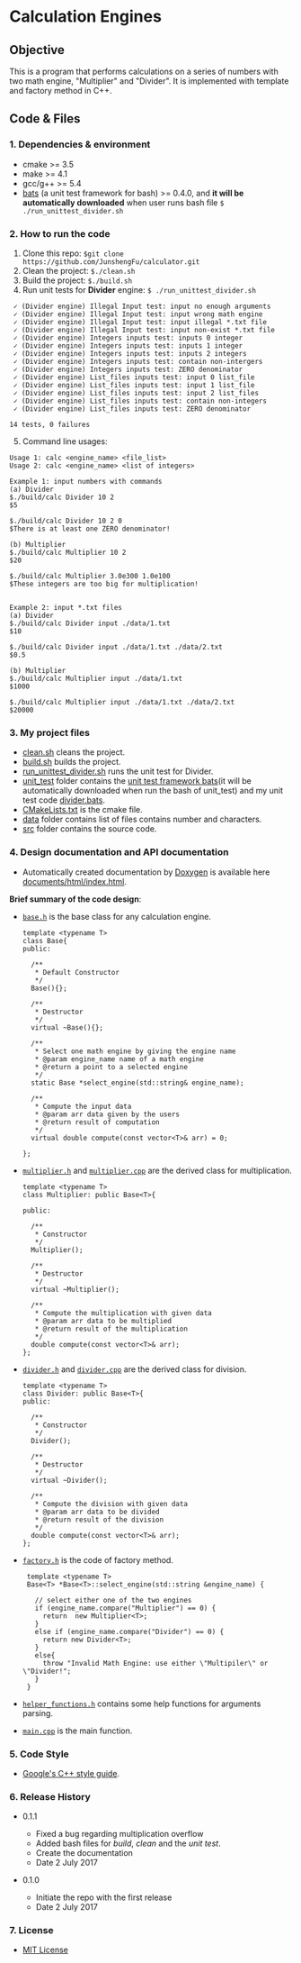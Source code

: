 # Calculation Engines

## Objective
This is a program that performs calculations on a series of numbers with two math engine, 
"Multiplier" and "Divider". It is implemented with template and factory method in C++.


## Code & Files
### 1. Dependencies & environment

* cmake >= 3.5
* make >= 4.1
* gcc/g++ >= 5.4
* [bats](https://github.com/sstephenson/bats) (a unit test framework for bash) >= 0.4.0, 
and **it will be automatically downloaded** when user runs bash file `$ ./run_unittest_divider.sh`
   

### 2. How to run the code

1. Clone this repo: `$git clone https://github.com/JunshengFu/calculator.git`
2. Clean the project: `$./clean.sh`
3. Build the project: `$./build.sh` 
4. Run unit tests for **Divider** engine: `$ ./run_unittest_divider.sh`

```
 ✓ (Divider engine) Illegal Input test: input no enough arguments
 ✓ (Divider engine) Illegal Input test: input wrong math engine
 ✓ (Divider engine) Illegal Input test: input illegal *.txt file
 ✓ (Divider engine) Illegal Input test: input non-exist *.txt file
 ✓ (Divider engine) Integers inputs test: inputs 0 integer
 ✓ (Divider engine) Integers inputs test: inputs 1 integer
 ✓ (Divider engine) Integers inputs test: inputs 2 integers
 ✓ (Divider engine) Integers inputs test: contain non-intergers
 ✓ (Divider engine) Integers inputs test: ZERO denominator
 ✓ (Divider engine) List_files inputs test: input 0 list_file
 ✓ (Divider engine) List_files inputs test: input 1 list_file
 ✓ (Divider engine) List_files inputs test: input 2 list_files
 ✓ (Divider engine) List_files inputs test: contain non-integers
 ✓ (Divider engine) List_files inputs test: ZERO denominator

14 tests, 0 failures

```

5. Command line usages:
 
```
Usage 1: calc <engine_name> <file_list>
Usage 2: calc <engine_name> <list of integers>

Example 1: input numbers with commands
(a) Divider
$./build/calc Divider 10 2
$5

$./build/calc Divider 10 2 0
$There is at least one ZERO denominator!

(b) Multiplier
$./build/calc Multiplier 10 2
$20

$./build/calc Multiplier 3.0e300 1.0e100
$These integers are too big for multiplication!


Example 2: input *.txt files
(a) Divider
$./build/calc Divider input ./data/1.txt
$10

$./build/calc Divider input ./data/1.txt ./data/2.txt
$0.5

(b) Multiplier
$./build/calc Multiplier input ./data/1.txt
$1000

$./build/calc Multiplier input ./data/1.txt ./data/2.txt
$20000

```

### 3. My project files 

* [clean.sh](clean.sh) cleans the project.
* [build.sh](build.sh) builds the project.
* [run_unittest_divider.sh](run_unittest_divider.sh) runs the unit test for Divider.
* [unit_test](unit_test) folder contains the [unit test framework bats](https://github.com/sstephenson/bats)(it will 
be automatically downloaded when run the bash of unit_test) and my unit test code [divider.bats](unit_test/divider.bats). 
* [CMakeLists.txt](CMakeLists.txt) is the cmake file.
* [data](data) folder contains list of files contains number and characters.
* [src](src) folder contains the source code.


### 4. Design documentation and API documentation

* Automatically created documentation by [Doxygen](http://www.stack.nl/~dimitri/doxygen/) is
available here [documents/html/index.html](documents/html/index.html).

**Brief summary of the code design**:
* [`base.h`](src/base.h) is the base class for any calculation engine.
    
    ```
    template <typename T>
    class Base{
    public:
    
      /**
       * Default Constructor
       */
      Base(){};
    
      /**
       * Destructor
       */
      virtual ~Base(){};
    
      /**
       * Select one math engine by giving the engine name
       * @param engine_name name of a math engine
       * @return a point to a selected engine
       */
      static Base *select_engine(std::string& engine_name);
    
      /**
       * Compute the input data
       * @param arr data given by the users
       * @return result of computation
       */
      virtual double compute(const vector<T>& arr) = 0;
    
    };
    
    ```
    
* [`multiplier.h`](src/multiplier.h) and [`multiplier.cpp`](src/multiplier.cpp) are the derived class for multiplication.
    
    ```
    template <typename T>
    class Multiplier: public Base<T>{
    
    public:
    
      /**
       * Constructor
       */
      Multiplier();
    
      /**
       * Destructor
       */
      virtual ~Multiplier();
    
      /**
       * Compute the multiplication with given data
       * @param arr data to be multiplied
       * @return result of the multiplication
       */
      double compute(const vector<T>& arr);
    };    
    ```
    
    
* [`divider.h`](src/divider.h) and [`divider.cpp`](src/divider.cpp) are the derived class for division. 
    ```
    template <typename T>
    class Divider: public Base<T>{
    public:
    
      /**
       * Constructor
       */
      Divider();
    
      /**
       * Destructor
       */
      virtual ~Divider();
    
      /**
       * Compute the division with given data
       * @param arr data to be divided
       * @return result of the division
       */
      double compute(const vector<T>& arr);
    };
   ```

* [`factory.h`](src/factory.h) is the code of factory method.

   ```
    template <typename T>
    Base<T> *Base<T>::select_engine(std::string &engine_name) {
    
      // select either one of the two engines
      if (engine_name.compare("Multiplier") == 0) {
        return  new Multiplier<T>;
      }
      else if (engine_name.compare("Divider") == 0) {
        return new Divider<T>;
      }
      else{
        throw "Invalid Math Engine: use either \"Multipiler\" or \"Divider!";
      }
    }
   ```
* [`helper_functions.h`](src/helper_functions.h) contains some help functions for arguments parsing.
* [`main.cpp`](src/main.cpp) is the main function.
 

### 5. Code Style

* [Google's C++ style guide](https://google.github.io/styleguide/cppguide.html).


### 6. Release History

* 0.1.1
    * Fixed a bug regarding multiplication overflow
    * Added bash files for _build_, _clean_ and the _unit test_.
    * Create the documentation
    * Date 2 July 2017

* 0.1.0
    * Initiate the repo with the first release 
    * Date 2 July 2017

### 7. License

* [MIT License](https://opensource.org/licenses/MIT)

